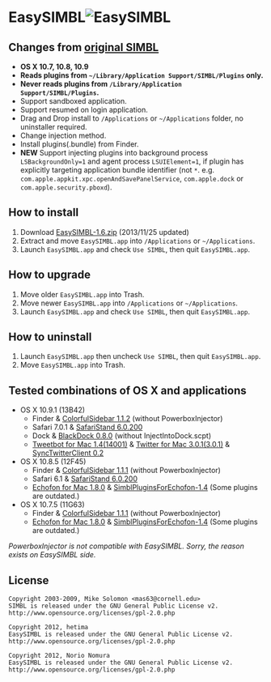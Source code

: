 EasySIMBL![EasySIMBL](https://github.com/norio-nomura/EasySIMBL/raw/master/icon.iconset/icon_32x32@2x.png)
====================================
Changes from [original SIMBL](http://www.culater.net/software/SIMBL/SIMBL.php)
---------------------------
- **OS X 10.7, 10.8, 10.9**
- **Reads plugins from `~/Library/Application Support/SIMBL/Plugins` only.**
- **Never reads plugins from `/Library/Application Support/SIMBL/Plugins`.**
- Support sandboxed application.
- Support resumed on login application.
- Drag and Drop install to `/Applications` or `~/Applications` folder, no uninstaller required.
- Change injection method.
- Install plugins(.bundle) from Finder.
- **NEW** Support injecting plugins into background process `LSBackgroundOnly=1` and agent process `LSUIElement=1`, if plugin has explicitly targeting application bundle identifier (not `*`. e.g. `com.apple.appkit.xpc.openAndSavePanelService`, `com.apple.dock` or `com.apple.security.pboxd`).

How to install
--------------
1. Download [EasySIMBL-1.6.zip](http://github.com/norio-nomura/EasySIMBL/releases/download/EasySIMBL-1.6/EasySIMBL-1.6.zip) (2013/11/25 updated)
2. Extract and move `EasySIMBL.app` into `/Applications` or `~/Applications`.
3. Launch `EasySIMBL.app` and check `Use SIMBL`, then quit `EasySIMBL.app`.

How to upgrade
--------------
1. Move older `EasySIMBL.app` into Trash.
2. Move newer `EasySIMBL.app` into `/Applications` or `~/Applications`.
3. Launch `EasySIMBL.app` and check `Use SIMBL`, then quit `EasySIMBL.app`.

How to uninstall
----------------
1. Launch `EasySIMBL.app` then uncheck `Use SIMBL`, then quit `EasySIMBL.app`.
2. Move `EasySIMBL.app` into Trash.

Tested combinations of OS X and applications
--------------------------------------------
- OS X 10.9.1 (13B42)
	- Finder & [ColorfulSidebar 1.1.2](http://cooviewerzoom.web.fc2.com/colorfulsidebar.html) (without PowerboxInjector)
	- Safari 7.0.1 & [SafariStand 6.0.200](https://github.com/hetima/SafariStand)
	- Dock & [BlackDock 0.8.0](http://cooviewerzoom.web.fc2.com/blackdock.html) (without InjectIntoDock.scpt)
	- [Tweetbot for Mac 1.4(14001)](https://itunes.apple.com/jp/app/tweetbot-for-twitter/id557168941?mt=12) & [Twitter for Mac 3.0.1(3.0.1)](https://itunes.apple.com/jp/app/twitter/id409789998?mt=12) & [SyncTwitterClient 0.2](https://github.com/norio-nomura/SyncTwitterClient)
- OS X 10.8.5 (12F45)
	- Finder & [ColorfulSidebar 1.1.1](http://cooviewerzoom.web.fc2.com/colorfulsidebar.html) (without PowerboxInjector)
	- Safari 6.1 & [SafariStand 6.0.200](https://github.com/hetima/SafariStand)
	- [Echofon for Mac 1.8.0](https://itunes.apple.com/jp/app/echofon-for-twitter/id403830270?mt=12) & [SimblPluginsForEchofon-1.4](https://github.com/norio-nomura/SimblPluginsForEchofon)  (Some plugins are outdated.)
- OS X 10.7.5 (11G63)
	- Finder & [ColorfulSidebar 1.1.1](http://cooviewerzoom.web.fc2.com/colorfulsidebar.html) (without PowerboxInjector)
	- [Echofon for Mac 1.8.0](https://itunes.apple.com/jp/app/echofon-for-twitter/id403830270?mt=12) & [SimblPluginsForEchofon-1.4](https://github.com/norio-nomura/SimblPluginsForEchofon)  (Some plugins are outdated.)

_PowerboxInjector is not compatible with EasySIMBL. Sorry, the reason exists on EasySIMBL side._

License
-------
	Copyright 2003-2009, Mike Solomon <mas63@cornell.edu>
	SIMBL is released under the GNU General Public License v2.
	http://www.opensource.org/licenses/gpl-2.0.php
	
	Copyright 2012, hetima
	EasySIMBL is released under the GNU General Public License v2.
	http://www.opensource.org/licenses/gpl-2.0.php
	
	Copyright 2012, Norio Nomura
	EasySIMBL is released under the GNU General Public License v2.
	http://www.opensource.org/licenses/gpl-2.0.php
